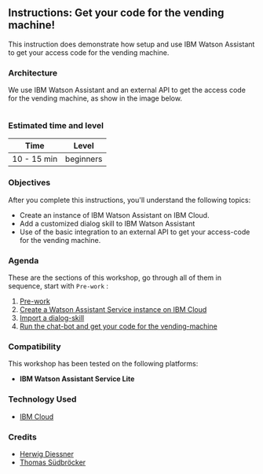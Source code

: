 ## Instructions: Get your code for the vending machine!

This instruction does demonstrate how setup and use IBM Watson Assistant to get your access code for the vending machine.

### Architecture

We use IBM Watson Assistant and an external API to get the access code for the vending machine, as show in the image below.

![]()

### Estimated time and level

|  Time | Level  |
| - | - |
| 10 - 15 min | beginners |

### Objectives

After you complete this instructions, you'll understand the following topics:

* Create an instance of IBM Watson Assistant on IBM Cloud. 
* Add a customized dialog skill to IBM Watson Assistant
* Use of the basic integration to an external API to get your access-code for the vending machine.

### Agenda

These are the sections of this workshop, go through all of them in sequence, start with `Pre-work` :

 1. [Pre-work](pre-work/README.md) 
 2. [Create a Watson Assistant Service instance on IBM Cloud](exercise-01/README.md) 
 3. [Import a dialog-skill](exercise-02/README.md) 
 4. [Run the chat-bot and get your code for the vending-machine](exercise-03/README.md) 

### Compatibility

This workshop has been tested on the following platforms:

* **IBM Watson Assistant Service Lite**

### Technology Used

* [IBM Cloud](https://en.wikipedia.org/wiki/Microservices)

### Credits

* [Herwig Diessner]()
* [Thomas Südbröcker](https://twitter.com/tsuedbroecker)



